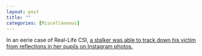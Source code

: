```yaml
---
layout: post
title: ""
categories: [Miscellaneous]
---
```

In an eerie case of Real-Life CSI, [a stalker was able to track down his victim from reflections in her pupils on Instagram photos.](https://www.newsweek.com/stalker-finds-idol-reflection-pupils-1464373)